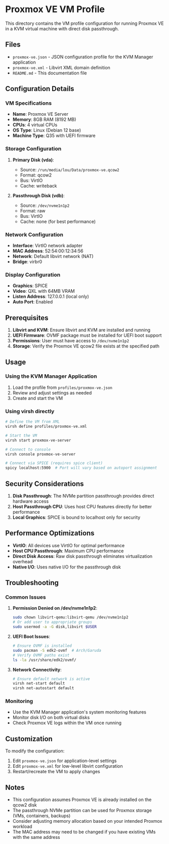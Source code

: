# Proxmox VE VM Profile

This directory contains the VM profile configuration for running Proxmox VE in a KVM virtual machine with direct disk passthrough.

## Files

- `proxmox-ve.json` - JSON configuration profile for the KVM Manager application
- `proxmox-ve.xml` - Libvirt XML domain definition
- `README.md` - This documentation file

## Configuration Details

### VM Specifications
- **Name**: Proxmox VE Server
- **Memory**: 8GB RAM (8192 MB)
- **CPUs**: 4 virtual CPUs
- **OS Type**: Linux (Debian 12 base)
- **Machine Type**: Q35 with UEFI firmware

### Storage Configuration
1. **Primary Disk (vda)**:
   - Source: `/run/media/lou/Data/proxmox-ve.qcow2`
   - Format: qcow2
   - Bus: VirtIO
   - Cache: writeback

2. **Passthrough Disk (vdb)**:
   - Source: `/dev/nvme1n1p2`
   - Format: raw
   - Bus: VirtIO
   - Cache: none (for best performance)

### Network Configuration
- **Interface**: VirtIO network adapter
- **MAC Address**: 52:54:00:12:34:56
- **Network**: Default libvirt network (NAT)
- **Bridge**: virbr0

### Display Configuration
- **Graphics**: SPICE
- **Video**: QXL with 64MB VRAM
- **Listen Address**: 127.0.0.1 (local only)
- **Auto Port**: Enabled

## Prerequisites

1. **Libvirt and KVM**: Ensure libvirt and KVM are installed and running
2. **UEFI Firmware**: OVMF package must be installed for UEFI boot support
3. **Permissions**: User must have access to `/dev/nvme1n1p2`
4. **Storage**: Verify the Proxmox VE qcow2 file exists at the specified path

## Usage

### Using the KVM Manager Application
1. Load the profile from `profiles/proxmox-ve.json`
2. Review and adjust settings as needed
3. Create and start the VM

### Using virsh directly
```bash
# Define the VM from XML
virsh define profiles/proxmox-ve.xml

# Start the VM
virsh start proxmox-ve-server

# Connect to console
virsh console proxmox-ve-server

# Connect via SPICE (requires spice client)
spicy localhost:5900  # Port will vary based on autoport assignment
```

## Security Considerations

1. **Disk Passthrough**: The NVMe partition passthrough provides direct hardware access
2. **Host Passthrough CPU**: Uses host CPU features directly for better performance
3. **Local Graphics**: SPICE is bound to localhost only for security

## Performance Optimizations

- **VirtIO**: All devices use VirtIO for optimal performance
- **Host CPU Passthrough**: Maximum CPU performance
- **Direct Disk Access**: Raw disk passthrough eliminates virtualization overhead
- **Native I/O**: Uses native I/O for the passthrough disk

## Troubleshooting

### Common Issues
1. **Permission Denied on /dev/nvme1n1p2**:
   ```bash
   sudo chown libvirt-qemu:libvirt-qemu /dev/nvme1n1p2
   # Or add user to appropriate groups
   sudo usermod -a -G disk,libvirt $USER
   ```

2. **UEFI Boot Issues**:
   ```bash
   # Ensure OVMF is installed
   sudo pacman -S edk2-ovmf  # Arch/Garuda
   # Verify OVMF paths exist
   ls -la /usr/share/edk2/ovmf/
   ```

3. **Network Connectivity**:
   ```bash
   # Ensure default network is active
   virsh net-start default
   virsh net-autostart default
   ```

### Monitoring
- Use the KVM Manager application's system monitoring features
- Monitor disk I/O on both virtual disks
- Check Proxmox VE logs within the VM once running

## Customization

To modify the configuration:
1. Edit `proxmox-ve.json` for application-level settings
2. Edit `proxmox-ve.xml` for low-level libvirt configuration
3. Restart/recreate the VM to apply changes

## Notes

- This configuration assumes Proxmox VE is already installed on the qcow2 disk
- The passthrough NVMe partition can be used for Proxmox storage (VMs, containers, backups)
- Consider adjusting memory allocation based on your intended Proxmox workload
- The MAC address may need to be changed if you have existing VMs with the same address
